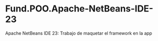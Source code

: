 # Fund.POO.Apache-NetBeans-IDE-23
Apache NetBeans IDE 23: Trabajo de maquetar el framework en la app
